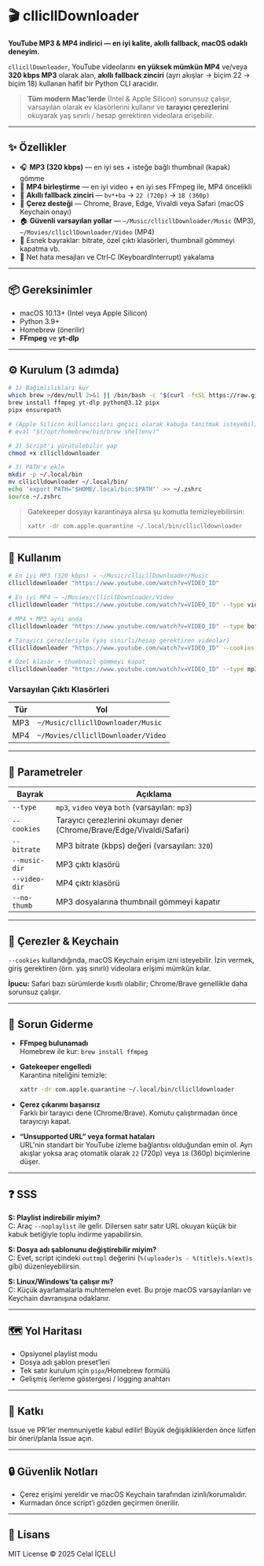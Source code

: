 # 🎬 cllicllDownloader

**YouTube MP3 & MP4 indirici — en iyi kalite, akıllı fallback, macOS odaklı deneyim.**

`cllicllDownloader`, YouTube videolarını **en yüksek mümkün MP4** ve/veya **320 kbps MP3** olarak alan,
**akıllı fallback zinciri** (ayrı akışlar → biçim 22 → biçim 18) kullanan hafif bir Python CLI aracıdır.

> **Tüm modern Mac'lerde** (Intel & Apple Silicon) sorunsuz çalışır, varsayılan olarak ev klasörlerini kullanır ve
> **tarayıcı çerezlerini** okuyarak yaş sınırlı / hesap gerektiren videolara erişebilir.

---

## ✨ Özellikler

- 🎧 **MP3 (320 kbps)** — en iyi ses + isteğe bağlı thumbnail (kapak) gömme
- 🎥 **MP4 birleştirme** — en iyi video + en iyi ses FFmpeg ile, MP4 öncelikli
- 🔄 **Akıllı fallback zinciri** — `bv*+ba` → `22 (720p)` → `18 (360p)`
- 🍪 **Çerez desteği** — Chrome, Brave, Edge, Vivaldi veya Safari (macOS Keychain onayı)
- 🏠 **Güvenli varsayılan yollar** — `~/Music/cllicllDownloader/Music` (MP3), `~/Movies/cllicllDownloader/Video` (MP4)
- 🧰 Esnek bayraklar: bitrate, özel çıktı klasörleri, thumbnail gömmeyi kapatma vb.
- 🧱 Net hata mesajları ve Ctrl‑C (KeyboardInterrupt) yakalama

---

## 📦 Gereksinimler

- macOS 10.13+ (Intel veya Apple Silicon)
- Python 3.9+
- Homebrew (önerilir)
- **FFmpeg** ve **yt-dlp**

---

## ⚙️ Kurulum (3 adımda)

```bash
# 1) Bağımlılıkları kur
which brew >/dev/null 2>&1 || /bin/bash -c "$(curl -fsSL https://raw.githubusercontent.com/Homebrew/install/HEAD/install.sh)"
brew install ffmpeg yt-dlp python@3.12 pipx
pipx ensurepath

# (Apple Silicon kullanıcıları geçici olarak kabuğa tanıtmak isteyebilir)
# eval "$(/opt/homebrew/bin/brew shellenv)"

# 2) Script'i yürütülebilir yap
chmod +x clliclldownloader

# 3) PATH'e ekle
mkdir -p ~/.local/bin
mv clliclldownloader ~/.local/bin/
echo 'export PATH="$HOME/.local/bin:$PATH"' >> ~/.zshrc
source ~/.zshrc
```

> Gatekeeper dosyayı karantinaya alırsa şu komutla temizleyebilirsin:
>
> ```bash
> xattr -dr com.apple.quarantine ~/.local/bin/clliclldownloader
> ```

---

## 🚀 Kullanım

```bash
# En iyi MP3 (320 kbps) → ~/Music/cllicllDownloader/Music
clliclldownloader "https://www.youtube.com/watch?v=VIDEO_ID"

# En iyi MP4 → ~/Movies/cllicllDownloader/Video
clliclldownloader "https://www.youtube.com/watch?v=VIDEO_ID" --type video

# MP4 + MP3 aynı anda
clliclldownloader "https://www.youtube.com/watch?v=VIDEO_ID" --type both

# Tarayıcı çerezleriyle (yaş sınırlı/hesap gerektiren videolar)
clliclldownloader "https://www.youtube.com/watch?v=VIDEO_ID" --cookies

# Özel klasör + thumbnail gömmeyi kapat
clliclldownloader "https://www.youtube.com/watch?v=VIDEO_ID" --type mp3 \  --music-dir ~/Desktop/Music --no-thumb
```

### Varsayılan Çıktı Klasörleri

| Tür | Yol                      |
| --- | ------------------------ |
| MP3 | `~/Music/cllicllDownloader/Music`  |
| MP4 | `~/Movies/cllicllDownloader/Video` |

---

## 🔧 Parametreler

| Bayrak        | Açıklama                                                              |
| ------------- | --------------------------------------------------------------------- |
| `--type`      | `mp3`, `video` veya `both` (varsayılan: `mp3`)                        |
| `--cookies`   | Tarayıcı çerezlerini okumayı dener (Chrome/Brave/Edge/Vivaldi/Safari) |
| `--bitrate`   | MP3 bitrate (kbps) değeri (varsayılan: `320`)                         |
| `--music-dir` | MP3 çıktı klasörü                                                     |
| `--video-dir` | MP4 çıktı klasörü                                                     |
| `--no-thumb`  | MP3 dosyalarına thumbnail gömmeyi kapatır                             |

---

## 🔐 Çerezler & Keychain

`--cookies` kullandığında, macOS Keychain erişim izni isteyebilir. İzin vermek, giriş gerektiren (örn. yaş sınırlı) videolara erişimi mümkün kılar.

**İpucu:** Safari bazı sürümlerde kısıtlı olabilir; Chrome/Brave genellikle daha sorunsuz çalışır.

---

## 🧰 Sorun Giderme

- **FFmpeg bulunamadı**  
  Homebrew ile kur: `brew install ffmpeg`

- **Gatekeeper engelledi**  
  Karantina niteliğini temizle:

  ```bash
  xattr -dr com.apple.quarantine ~/.local/bin/clliclldownloader
  ```

- **Çerez çıkarımı başarısız**  
  Farklı bir tarayıcı dene (Chrome/Brave). Komutu çalıştırmadan önce tarayıcıyı kapat.

- **“Unsupported URL” veya format hataları**  
  URL'nin standart bir YouTube izleme bağlantısı olduğundan emin ol. Ayrı akışlar yoksa araç otomatik olarak `22` (720p) veya `18` (360p) biçimlerine düşer.

---

## ❓ SSS

**S: Playlist indirebilir miyim?**  
C: Araç `--noplaylist` ile gelir. Dilersen satır satır URL okuyan küçük bir kabuk betiğiyle toplu indirme yapabilirsin.

**S: Dosya adı şablonunu değiştirebilir miyim?**  
C: Evet, script içindeki `outtmpl` değerini (`%(uploader)s - %(title)s.%(ext)s` gibi) düzenleyebilirsin.

**S: Linux/Windows’ta çalışır mı?**  
C: Küçük ayarlamalarla muhtemelen evet. Bu proje macOS varsayılanları ve Keychain davranışına odaklanır.

---

## 🗺️ Yol Haritası

- Opsiyonel playlist modu
- Dosya adı şablon preset’leri
- Tek satır kurulum için `pipx`/Homebrew formülü
- Gelişmiş ilerleme göstergesi / logging anahtarı

---

## 🤝 Katkı

Issue ve PR’ler memnuniyetle kabul edilir! Büyük değişikliklerden önce lütfen bir öneri/planla Issue açın.

---

## 🔒 Güvenlik Notları

- Çerez erişimi yereldir ve macOS Keychain tarafından izinli/korumalıdır.
- Kurmadan önce script’i gözden geçirmen önerilir.

---

## 🪪 Lisans

MIT License © 2025 Celal İÇELLİ
